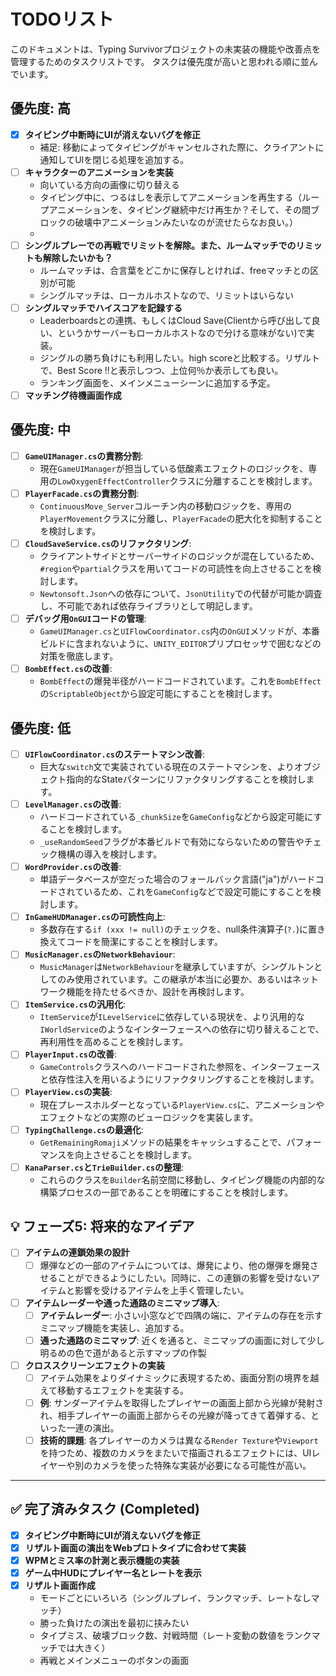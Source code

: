 # TODOリスト

このドキュメントは、Typing Survivorプロジェクトの未実装の機能や改善点を管理するためのタスクリストです。
タスクは優先度が高いと思われる順に並んでいます。

## 優先度: 高
- [x] **タイピング中断時にUIが消えないバグを修正**
  - 補足: 移動によってタイピングがキャンセルされた際に、クライアントに通知してUIを閉じる処理を追加する。
- [ ] **キャラクターのアニメーションを実装**
  - 向いている方向の画像に切り替える
  - タイピング中に、つるはしを表示してアニメーションを再生する（ループアニメーションを、タイピング継続中だけ再生か？そして、その間ブロックの破壊中アニメーションみたいなのが流せたらなお良い。）
  - 
- [ ] **シングルプレーでの再戦でリミットを解除。また、ルームマッチでのリミットも解除したいかも？**
    - ルームマッチは、合言葉をどこかに保存しとければ、freeマッチとの区別が可能
    - シングルマッチは、ローカルホストなので、リミットはいらない
- [ ] **シングルマッチでハイスコアを記録する**
  - Leaderboardsとの連携、もしくはCloud Save(Clientから呼び出して良い、というかサーバーもローカルホストなので分ける意味がない)で実装。
  - ジングルの勝ち負けにも利用したい。high scoreと比較する。リザルトで、Best Score !!と表示しつつ、上位何％か表示しても良い。
  - ランキング画面を、メインメニューシーンに追加する予定。
- [ ] **マッチング待機画面作成**

## 優先度: 中

- [ ] **`GameUIManager.cs`の責務分割**:
  - 現在`GameUIManager`が担当している低酸素エフェクトのロジックを、専用の`LowOxygenEffectController`クラスに分離することを検討します。
- [ ] **`PlayerFacade.cs`の責務分割**:
  - `ContinuousMove_Server`コルーチン内の移動ロジックを、専用の`PlayerMovement`クラスに分離し、`PlayerFacade`の肥大化を抑制することを検討します。
- [ ] **`CloudSaveService.cs`のリファクタリング**:
  - クライアントサイドとサーバーサイドのロジックが混在しているため、`#region`や`partial`クラスを用いてコードの可読性を向上させることを検討します。
  - `Newtonsoft.Json`への依存について、`JsonUtility`での代替が可能か調査し、不可能であれば依存ライブラリとして明記します。
- [ ] **デバッグ用`OnGUI`コードの管理**:
  - `GameUIManager.cs`と`UIFlowCoordinator.cs`内の`OnGUI`メソッドが、本番ビルドに含まれないように、`UNITY_EDITOR`プリプロセッサで囲むなどの対策を徹底します。
- [ ] **`BombEffect.cs`の改善**:
  - `BombEffect`の爆発半径がハードコードされています。これを`BombEffect`の`ScriptableObject`から設定可能にすることを検討します。

## 優先度: 低

- [ ] **`UIFlowCoordinator.cs`のステートマシン改善**:
  - 巨大な`switch`文で実装されている現在のステートマシンを、よりオブジェクト指向的なStateパターンにリファクタリングすることを検討します。
- [ ] **`LevelManager.cs`の改善**:
  - ハードコードされている`_chunkSize`を`GameConfig`などから設定可能にすることを検討します。
  - `_useRandomSeed`フラグが本番ビルドで有効にならないための警告やチェック機構の導入を検討します。
- [ ] **`WordProvider.cs`の改善**:
  - 単語データベースが空だった場合のフォールバック言語("ja")がハードコードされているため、これを`GameConfig`などで設定可能にすることを検討します。
- [ ] **`InGameHUDManager.cs`の可読性向上**:
  - 多数存在する`if (xxx != null)`のチェックを、null条件演算子(`?.`)に置き換えてコードを簡潔にすることを検討します。
- [ ] **`MusicManager.cs`の`NetworkBehaviour`**:
  - `MusicManager`は`NetworkBehaviour`を継承していますが、シングルトンとしてのみ使用されています。この継承が本当に必要か、あるいはネットワーク機能を持たせるべきか、設計を再検討します。
- [ ] **`ItemService.cs`の汎用化**:
  - `ItemService`が`ILevelService`に依存している現状を、より汎用的な`IWorldService`のようなインターフェースへの依存に切り替えることで、再利用性を高めることを検討します。
- [ ] **`PlayerInput.cs`の改善**:
  - `GameControls`クラスへのハードコードされた参照を、インターフェースと依存性注入を用いるようにリファクタリングすることを検討します。
- [ ] **`PlayerView.cs`の実装**:
  - 現在プレースホルダーとなっている`PlayerView.cs`に、アニメーションやエフェクトなどの実際のビューロジックを実装します。
- [ ] **`TypingChallenge.cs`の最適化**:
  - `GetRemainingRomaji`メソッドの結果をキャッシュすることで、パフォーマンスを向上させることを検討します。
- [ ] **`KanaParser.cs`と`TrieBuilder.cs`の整理**:
  - これらのクラスを`Builder`名前空間に移動し、タイピング機能の内部的な構築プロセスの一部であることを明確にすることを検討します。
## 💡 フェーズ5: 将来的なアイデア
- [ ] **アイテムの連鎖効果の設計**
    - [ ] 爆弾などの一部のアイテムについては、爆発により、他の爆弾を爆発させることができるようにしたい。同時に、この連鎖の影響を受けないアイテムと影響を受けるアイテムを上手く管理したい。
- [ ] **アイテムレーダーや通った通路のミニマップ導入**:
    - [ ] **アイテムレーダー**: 小さい小窓などで四隅の端に、アイテムの存在を示すミニマップ機能を実装し、追加する。
    - [ ] **通った通路のミニマップ**: 近くを通ると、ミニマップの画面に対して少し明るめの色で道があると示すマップの作製

- [ ] **クロススクリーンエフェクトの実装**
    - [ ] アイテム効果をよりダイナミックに表現するため、画面分割の境界を越えて移動するエフェクトを実装する。
    - [ ] **例**: サンダーアイテムを取得したプレイヤーの画面上部から光線が発射され、相手プレイヤーの画面上部からその光線が降ってきて着弾する、といった一連の演出。
    - [ ] **技術的課題**: 各プレイヤーのカメラは異なる`Render Texture`や`Viewport`を持つため、複数のカメラをまたいで描画されるエフェクトには、UIレイヤーや別のカメラを使った特殊な実装が必要になる可能性が高い。

---

## ✅ 完了済みタスク (Completed)
- [x] **タイピング中断時にUIが消えないバグを修正**
- [x] **リザルト画面の演出をWebプロトタイプに合わせて実装**
- [x] **WPMとミス率の計測と表示機能の実装**
- [x] **ゲーム中HUDにプレイヤー名とレートを表示**
- [x] **リザルト画面作成**
  - モードごとにいろいろ（シングルプレイ、ランクマッチ、レートなしマッチ）
  - 勝った負けたの演出を最初に挟みたい
  - タイプミス、破壊ブロック数、対戦時間（レート変動の数値をランクマッチでは大きく）
  - 再戦とメインメニューのボタンの画面